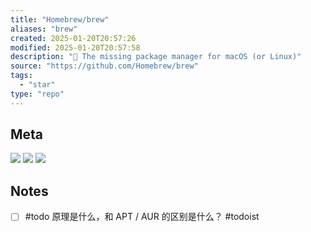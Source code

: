 ```yaml
---
title: "Homebrew/brew"
aliases: "brew"
created: 2025-01-20T20:57:26
modified: 2025-01-20T20:57:58
description: "🍺 The missing package manager for macOS (or Linux)"
source: "https://github.com/Homebrew/brew"
tags:
  - "star"
type: "repo"
---
```


## Meta

![](https://img.shields.io/github/stars/Homebrew/brew?style=for-the-badge&label=stars) ![](https://img.shields.io/github/repo-size/Homebrew/brew?style=for-the-badge&label=size) ![](https://img.shields.io/github/created-at/Homebrew/brew?style=for-the-badge&label=since)

## Notes

- [ ] #todo 原理是什么，和 APT / AUR 的区别是什么？ #todoist
